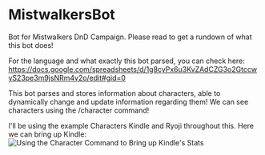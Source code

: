 # MistwalkersBot
Bot for Mistwalkers DnD Campaign. Please read to get a rundown of what this bot does!

For the language and what exactly this bot parsed, you can check here:
https://docs.google.com/spreadsheets/d/1g8cyPx6u3KvZAdCZG3o2GtccwyS23pe3m9jsNRm4v2o/edit#gid=0

This bot parses and stores information about characters, able to dynamically change and update information regarding them! We can see characters using the /character <name> command!

I'll be using the example Characters Kindle and Ryoji throughout this. Here we can bring up Kindle:
![Using the Character Command to Bring up Kindle's Stats](https://github.com/NocaToca/MistwalkersBot/blob/main/Example%20Gifs/character_example.gif)
